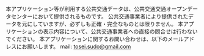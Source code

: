 本アプリケーション等が利用する公共交通データは、公共交通交通オープンデータセンターにおいて提供されるものです。
公共交通事業者により提供されたデータを元にしていますが、必ずしも正確・完全なものとは限りません。
本アプリケーションの表示内容について、公共交通事業者への直接の問合せは行わないでください。
本アプリケーションに関するお問い合わせは、以下のメールアドレスにお願いします。
mail: tosei.sudo@gmail.com